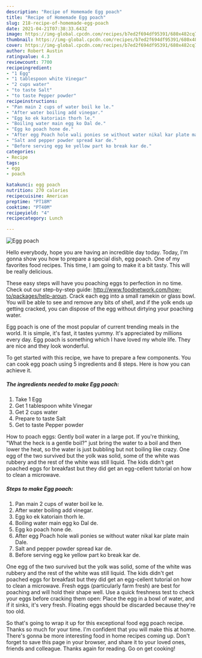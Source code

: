 ```yaml
---
description: "Recipe of Homemade Egg poach"
title: "Recipe of Homemade Egg poach"
slug: 218-recipe-of-homemade-egg-poach
date: 2021-04-21T07:38:33.643Z
image: https://img-global.cpcdn.com/recipes/b7ed2f694df95391/680x482cq70/egg-poach-recipe-main-photo.jpg
thumbnail: https://img-global.cpcdn.com/recipes/b7ed2f694df95391/680x482cq70/egg-poach-recipe-main-photo.jpg
cover: https://img-global.cpcdn.com/recipes/b7ed2f694df95391/680x482cq70/egg-poach-recipe-main-photo.jpg
author: Robert Austin
ratingvalue: 4.3
reviewcount: 7700
recipeingredient:
- "1 Egg"
- "1 tablespoon white Vinegar"
- "2 cups water"
- "to taste Salt"
- "to taste Pepper powder"
recipeinstructions:
- "Pan main 2 cups of water boil ke le."
- "After water boiling add vinegar."
- "Egg ko ek katoriain thorh le."
- "Boiling water main egg ko Dal de."
- "Egg ko poach hone de."
- "After egg Poach hole wali ponies se without water nikal kar plate main Dale."
- "Salt and pepper powder spread kar de."
- "Before serving egg ke yellow part ko break kar de."
categories:
- Recipe
tags:
- egg
- poach

katakunci: egg poach 
nutrition: 270 calories
recipecuisine: American
preptime: "PT18M"
cooktime: "PT40M"
recipeyield: "4"
recipecategory: Lunch

---
```



![Egg poach](https://img-global.cpcdn.com/recipes/b7ed2f694df95391/680x482cq70/egg-poach-recipe-main-photo.jpg)

Hello everybody, hope you are having an incredible day today. Today, I'm gonna show you how to prepare a special dish, egg poach. One of my favorites food recipes. This time, I am going to make it a bit tasty. This will be really delicious.

These easy steps will have you poaching eggs to perfection in no time. Check out our step-by-step guide: http://www.foodnetwork.com/how-to/packages/help-aroun. Crack each egg into a small ramekin or glass bowl. You will be able to see and remove any bits of shell, and if the yolk ends up getting cracked, you can dispose of the egg without dirtying your poaching water.

Egg poach is one of the most popular of current trending meals in the world. It is simple, it's fast, it tastes yummy. It's appreciated by millions every day. Egg poach is something which I have loved my whole life. They are nice and they look wonderful.


To get started with this recipe, we have to prepare a few components. You can cook egg poach using 5 ingredients and 8 steps. Here is how you can achieve it.

<!--inarticleads1-->

##### The ingredients needed to make Egg poach:

1. Take 1 Egg
1. Get 1 tablespoon white Vinegar
1. Get 2 cups water
1. Prepare to taste Salt
1. Get to taste Pepper powder


How to poach eggs: Gently boil water in a large pot. If you&#39;re thinking, &#34;What the heck is a gentle boil?&#34; just bring the water to a boil and then lower the heat, so the water is just bubbling but not boiling like crazy. One egg of the two survived but the yolk was solid, some of the white was rubbery and the rest of the white was still liquid. The kids didn&#39;t get poached eggs for breakfast but they did get an egg-cellent tutorial on how to clean a microwave. 

<!--inarticleads2-->

##### Steps to make Egg poach:

1. Pan main 2 cups of water boil ke le.
1. After water boiling add vinegar.
1. Egg ko ek katoriain thorh le.
1. Boiling water main egg ko Dal de.
1. Egg ko poach hone de.
1. After egg Poach hole wali ponies se without water nikal kar plate main Dale.
1. Salt and pepper powder spread kar de.
1. Before serving egg ke yellow part ko break kar de.


One egg of the two survived but the yolk was solid, some of the white was rubbery and the rest of the white was still liquid. The kids didn&#39;t get poached eggs for breakfast but they did get an egg-cellent tutorial on how to clean a microwave. Fresh eggs (particularly farm fresh) are best for poaching and will hold their shape well. Use a quick freshness test to check your eggs before cracking them open: Place the egg in a bowl of water, and if it sinks, it&#39;s very fresh. Floating eggs should be discarded because they&#39;re too old. 

So that's going to wrap it up for this exceptional food egg poach recipe. Thanks so much for your time. I'm confident that you will make this at home. There's gonna be more interesting food in home recipes coming up. Don't forget to save this page in your browser, and share it to your loved ones, friends and colleague. Thanks again for reading. Go on get cooking!
